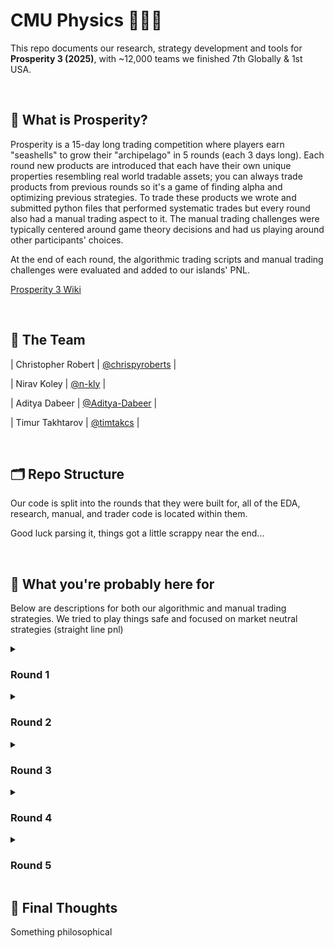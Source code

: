 
# CMU Physics 🐚🐚🐚 
This repo documents our research, strategy development and tools for **Prosperity 3 (2025)**, with ~12,000 teams we finished 7th Globally & 1st USA.

<br>

## 📜 What is Prosperity?

Prosperity is a 15-day long trading competition where players earn "seashells" to grow their "archipelago" in 5 rounds (each 3 days long). Each round new products are introduced that each have their own unique properties resembling real world tradable assets; you can always trade products from previous rounds so it's a game of finding alpha and optimizing previous strategies. To trade these products we wrote and submitted python files that performed systematic trades but every round also had a manual trading aspect to it. The manual trading challenges were typically centered around game theory decisions and had us playing around other participants' choices. 

At the end of each round, the algorithmic trading scripts and manual trading challenges were evaluated and added to our islands' PNL.

[Prosperity 3 Wiki](https://imc-prosperity.notion.site/Prosperity-3-Wiki-19ee8453a09380529731c4e6fb697ea4)

<br>

## 👥 The Team
| Christopher Robert | [@chrispyroberts](https://github.com/chrispyroberts) |

| Nirav Koley | [@n-kly](https://github.com/n-kly) |

| Aditya Dabeer | [@Aditya-Dabeer](https://github.com/Aditya-Dabeer) |

| Timur Takhtarov | [@timtakcs](https://github.com/timtakcs) | 

<br>

## 🗂 Repo Structure
Our code is split into the rounds that they were built for, all of the EDA, research, manual, and trader code is located within them.

Good luck parsing it, things got a little scrappy near the end...

<br>

## 🧠 What you're probably here for

Below are descriptions for both our algorithmic and manual trading strategies. We tried to play things safe and focused on market neutral strategies (straight line pnl)
<details>
<summary><h3>Round 1</h3></summary>
Thoughts going in
<details>
<summary><h3>Algo</h3></summary>

BLAH BLAH BLAH
</details>

<details>
<summary><h3>Manual</h3></summary>

BLAH BLAH BLAH
</details>
Results
</details>

<details>
<summary><h3>Round 2</h3></summary>
Thoughts going in
<details>
<summary><h3>Algo</h3></summary>

BLAH BLAH BLAH
</details>

<details>
<summary><h3>Manual</h3></summary>

BLAH BLAH BLAH
</details>
Results
</details>

<details>
<summary><h3>Round 3</h3></summary>
Thoughts going in
<details>
<summary><h3>Algo</h3></summary>

BLAH BLAH BLAH
</details>

<details>
<summary><h3>Manual</h3></summary>

BLAH BLAH BLAH
</details>
Results
</details>

<details>
<summary><h3>Round 4</h3></summary>
Thoughts going in
<details>
<summary><h3>Algo</h3></summary>

BLAH BLAH BLAH
</details>

<details>
<summary><h3>Manual</h3></summary>

BLAH BLAH BLAH
</details>
Results
</details>

<details>
<summary><h3>Round 5</h3></summary>
Thoughts going in
<details>
<summary><h3>Algo</h3></summary>

BLAH BLAH BLAH
</details>

<details>
<summary><h3>Manual</h3></summary>

BLAH BLAH BLAH
</details>
Results
</details>

## 🏁 Final Thoughts
Something philosophical
